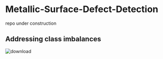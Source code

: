 # Metallic-Surface-Defect-Detection
repo under construction 
## Addressing class imbalances
![download](https://github.com/Maherstad/Metallic-Surface-Defect-Detection/assets/30124102/1c822041-5986-490a-9939-9aa019ffff73)
